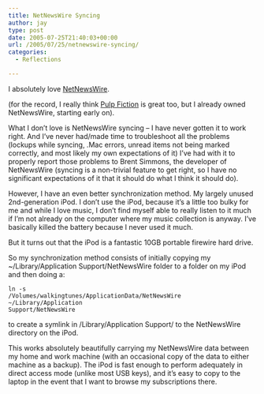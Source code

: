 ```yaml
---
title: NetNewsWire Syncing
author: jay
type: post
date: 2005-07-25T21:40:03+00:00
url: /2005/07/25/netnewswire-syncing/
categories:
  - Reflections

---
```

I absolutely love [NetNewsWire][1].

(for the record, I really think [Pulp Fiction][2] is great too, but I already owned NetNewsWire, starting early on).

What I don’t love is NetNewsWire syncing &#8211; I have never gotten it to work right. And I’ve never had/made time to troubleshoot all the problems (lockups while syncing, .Mac errors, unread items not being marked correctly, and most likely my own expectations of it) I’ve had with it to properly report those problems to Brent Simmons, the developer of NetNewsWire (syncing is a non-trivial feature to get right, so I have no significant expectations of it that it should do what I think it should do).

However, I have an even better synchronization method. My largely unused 2nd-generation iPod. I don’t use the iPod, because it’s a little too bulky for me and while I love music, I don’t find myself able to really listen to it much if I’m not already on the computer where my music collection is anyway. I’ve basically killed the battery because I never used it much.

But it turns out that the iPod is a fantastic 10GB portable firewire hard drive.

So my synchronization method consists of initially copying my ~/Library/Application Support/NetNewsWire folder to a folder on my iPod and then doing a:

<code class="highlighter-rouge">ln -s /Volumes/walkingtunes/ApplicationData/NetNewsWire ~/Library/Application Support/NetNewsWire</code>

to create a symlink in /Library/Application Support/ to the NetNewsWire directory on the iPod.

This works absolutely beautifully carrying my NetNewsWire data between my home and work machine (with an occasional copy of the data to either machine as a backup). The iPod is fast enough to perform adequately in direct access mode (unlike most USB keys), and it’s easy to copy to the laptop in the event that I want to browse my subscriptions there.

 [1]: //ranchero.com/netnewswire/"
 [2]: //freshsqueeze.com/products/pulpfiction/"